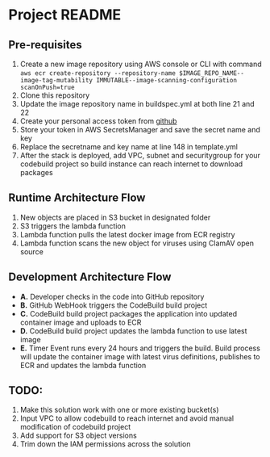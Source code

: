 # Project README
## Pre-requisites
1. Create a new image repository using AWS console or CLI with command
    `aws ecr create-repository --repository-name $IMAGE_REPO_NAME--image-tag-mutability IMMUTABLE--image-scanning-configuration scanOnPush=true`
2. Clone this repository
3. Update the image repository name in buildspec.yml at both line 21 and 22
4. Create your personal access token from [github](https://docs.github.com/en/github/authenticating-to-github/creating-a-personal-access-token) 
5. Store your token in AWS SecretsManager and save the secret name and key
6. Replace the secretname and key name at line 148 in template.yml
7. After the stack is deployed, add VPC, subnet and securitygroup for your codebuild project so build instance can reach internet to download packages

## Runtime Architecture Flow
1. New objects are placed in S3 bucket in designated folder
2. S3 triggers the lambda function 
3. Lambda function pulls the latest docker image from ECR registry
4. Lambda function scans the new object for viruses using ClamAV open source

## Development Architecture Flow
- **A.** Developer checks in the code into GitHub repository
- **B.** GitHub WebHook triggers the CodeBuild build project
- **C.** CodeBuild build project packages the application into updated container image and uploads to ECR
- **D.** CodeBuild build project updates the lambda function to use latest image
- **E.** Timer Event runs every 24 hours and triggers the build. Build process will update the container image with latest virus definitions, publishes to ECR and updates the lambda function

## TODO:
1. Make this solution work with one or more existing bucket(s)
2. Input VPC to allow codebuild to reach internet and avoid manual modification of codebuild project
3. Add support for S3 object versions
4. Trim down the IAM permissions across the solution